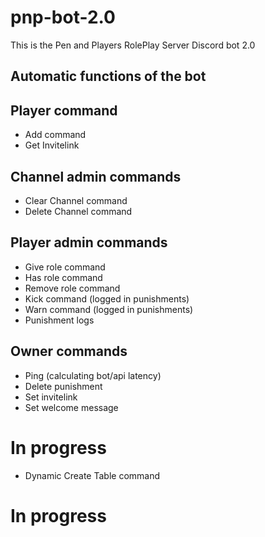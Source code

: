 # pnp-bot-2.0
This is the Pen and Players RolePlay Server Discord bot 2.0

## Automatic functions of the bot

## Player command
- Add command
- Get Invitelink

## Channel admin commands
- Clear Channel command
- Delete Channel command

## Player admin commands
- Give role command
- Has role command
- Remove role command
- Kick command (logged in punishments)
- Warn command (logged in punishments)
- Punishment logs

## Owner commands
- Ping (calculating bot/api latency)
- Delete punishment
- Set invitelink
- Set welcome message

# In progress
- Dynamic Create Table command

# In progress